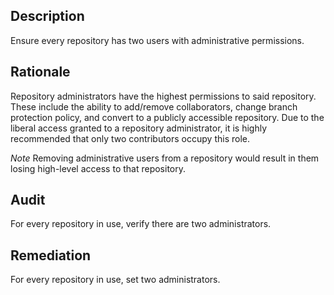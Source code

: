 ## Description

Ensure every repository has two users with administrative permissions.

## Rationale

Repository administrators have the highest permissions to said repository. These include the ability to add/remove collaborators, change branch protection policy, and convert to a publicly accessible repository. Due to the liberal access granted to a repository administrator, it is highly recommended that only two contributors occupy this role.

*Note* Removing administrative users from a repository would result in them losing high-level access to that repository.

## Audit

For every repository in use, verify there are two administrators.

## Remediation

For every repository in use, set two administrators.
